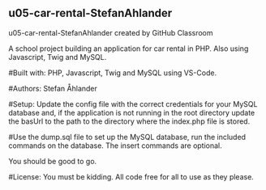 ## u05-car-rental-StefanAhlander
u05-car-rental-StefanAhlander created by GitHub Classroom

A school project building an application for car rental in PHP. Also using Javascript, Twig and MySQL.

#Built with:
PHP, Javascript, Twig and MySQL using VS-Code.

#Authors:
Stefan Åhlander

#Setup:
Update the config file with the correct credentials for your MySQL database and, if the application is not 
running in the root directory update the basUrl to the path to the directory where the index.php file
is stored.

#Use the dump.sql file to set up the MySQL database, run the included commands on the database. The insert commands
are optional.

You should be good to go.

#License:
You must be kidding. All code free for all to use as they please.
